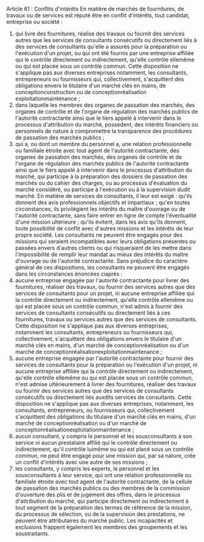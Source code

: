 Article 61 : Conflits d'intérêts
En matière de marchés de fournitures, de travaux ou de services est
réputé être en conflit d'intérêts, tout candidat, entreprise ou société
:
1.  qui livre des fournitures, réalise des travaux ou fournit des
services autres que les services de consultants consécutifs ou
directement liés à des services de consultants qu'elle a assurés
pour la préparation ou l'exécution d'un projet, ou qui ont été
fournis par une entreprise affiliée qui le contrôle directement ou
indirectement, qu'elle contrôle ellemême ou qui est placée sous un
contrôle commun. Cette disposition ne s'applique pas aux diverses
entreprises notamment, les consultants, entrepreneurs ou
fournisseurs qui, collectivement, s'acquittent des obligations
envers le titulaire d'un marché clés en mains, de
conceptionconstruction ou de conceptionréalisation
exploitationmaintenance ;
2.  dans laquelle les membres des organes de passation des marchés, des
organes de contrôle et de l'organe de régulation des marchés
publics de l'autorité contractante ainsi que le tiers appelé à
intervenir dans le processus d'attribution du marché, possèdent, des
intérêts financiers ou personnels de nature à compromettre la
transparence des procédures de passation des marchés publics ;
3.  qui a, ou dont un membre du personnel a, une relation
professionnelle ou familiale étroite avec tout agent de l'autorité
contractante, des organes de passation des marchés, des organes de
contrôle et de l'organe de régulation des marchés publics de
l'autorité contractante ainsi que le fiers appelé à intervenir dans
le processus d'attribution du marché, qui participe à la
préparation des dossiers de passation des marchés ou du cahier des
charges, ou au processus d'évaluation du marché considéré, ou
participe à l'exécution ou à la supervision dudit marché.
En matière de services de consultants, il leur est exigé :
qu'ils donnent des avis professionnels objectifs et impartiaux ;
qu'en toutes circonstances, ils privilégient les intérêts du maître
d'ouvrage ou de l'autorité contractante, sans faire entrer en ligne
de compte l'éventualité d'une mission ultérieure ;
qu'ils évitent, dans les avis qu'ils donnent, toute possibilité de
conflit avec d'autres missions et les intérêts de leur propre
société.
Les consultants ne peuvent être engagés pour des missions qui seraient
incompatibles avec leurs obligations présentes ou passées envers
d'autres clients ou qui risqueraient de les mettre dans
l'impossibilité de remplir leur mandat au mieux des intérêts du maître
d'ouvrage ou de l'autorité contractante.
Sans préjudice du caractère général de ces dispositions, les consultants
ne peuvent être engagés dans les circonstances énoncées ciaprès :
1.  aucune entreprise engagée par l'autorité contractante pour livrer
des fournitures, réaliser des travaux, ou fournir des services
autres que des services de consultants pour un projet, ni aucune
entreprise affiliée qui la contrôle directement ou indirectement,
qu'elle contrôle ellemême ou qui est placée sous un contrôle
commun, n'est admis à fournir des services de consultants
consécutifs ou directement liés à ces fournitures, travaux ou
services autres que des services de consultants. Cette disposition
ne s'applique pas aux diverses entreprises, notamment les
consultants, entrepreneurs ou fournisseurs qui, collectivement,
s'acquittent des obligations envers le titulaire d'un marché clés
en mains, d'un marché de conceptionréalisation ou d'un marché de
conceptionréalisationexploitationmaintenance ;
2.  aucune entreprise engagée par l'autorité contractante pour fournir
des services de consultants pour la préparation ou l'exécution
d'un projet, ni aucune entreprise affiliée qui la contrôle
directement ou indirectement, qu'elle contrôle ellemême ou qui est
placée sous un contrôle commun, n'est admise ultérieurement à
livrer des fournitures, réaliser des travaux ou fournir des services
autres que des services de consultants consécutifs ou directement
liés auxdits services de consultants. Cette disposition ne
s'applique pas aux diverses entreprises, notamment, les
consultants, entrepreneurs, ou fournisseurs qui, collectivement
s'acquittent des obligations du titulaire d'un marché clés en
mains, d'un marché de conceptionréalisation ou d'un marché de
conceptionréalisationexploitationmaintenance ;
3.  aucun consultant, y compris le personnel et les sousconsultants à
son service ni aucun prestataire affilié qui le contrôle directement
ou indirectement, qu'il contrôle luimême ou qui est placé sous un
contrôle commun, ne peut être engagé pour une mission qui, par sa
nature, crée un conflit d'intérêts avec une autre de ses missions ;
4.  les consultants, y compris les experts, le personnel et les
sousconsultants à leur service, qui ont une relation
professionnelle ou familiale étroite avec tout agent de l'autorité
contractante, de la cellule de passation des marchés publics ou des
membres de la commission d'ouverture des plis et de jugement des
offres, dans le processus d'attribution du marché, qui participe
directement ou indirectement à tout segment de la préparation des
termes de référence de la mission, du processus de sélection, ou de
la supervision des prestations, ne peuvent être attributaires du
marché public.
Les incapacités et exclusions frappent également les membres des
groupements et les soustraitants.